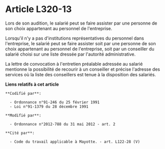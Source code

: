 # Article L320-13

Lors de son audition, le salarié peut se faire assister par une personne de son choix appartenant au personnel de
l'entreprise.

Lorsqu'il n'y a pas d'institutions représentatives du personnel dans l'entreprise, le salarié peut se faire assister soit par
une personne de son choix appartenant au personnel de l'entreprise, soit par un conseiller du salarié choisi sur une liste
dressée par l'autorité administrative.

La lettre de convocation à l'entretien préalable adressée au salarié mentionne la possibilité de recourir à un conseiller et
précise l'adresse des services où la liste des conseillers est tenue à la disposition des salariés.

**Liens relatifs à cet article**

	**Codifié par**:

	  - Ordonnance n°91-246 du 25 février 1991
	  - Loi n°91-1379 du 28 décembre 1991

	**Modifié par**:

	  - Ordonnance n°2012-788 du 31 mai 2012 - art. 2

	**Cité par**:

	  - Code du travail applicable à Mayotte. - art. L122-28 (V)
